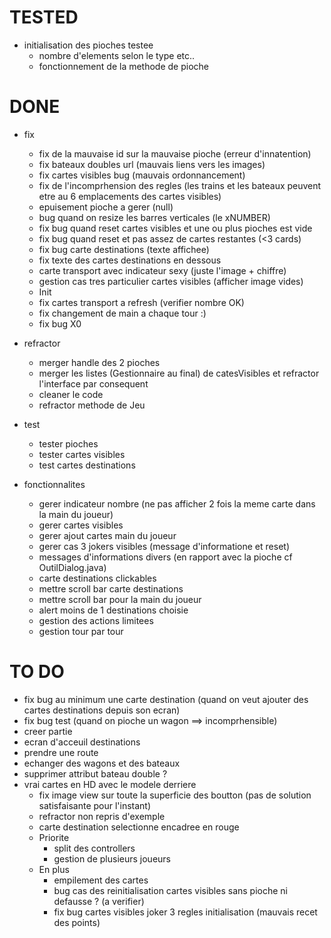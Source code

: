 # TESTED
* initialisation des pioches testee
    * nombre d'elements selon le type etc..
    * fonctionnement de la methode de pioche
    

# DONE
* fix
    * fix de la mauvaise id sur la mauvaise pioche (erreur d'innatention)
    * fix bateaux doubles url (mauvais liens vers les images)
    * fix cartes visibles bug (mauvais ordonnancement)
    * fix de l'incomprhension des regles (les trains et les bateaux peuvent etre au 6 emplacements des cartes visibles)
    * epuisement pioche a gerer (null)
    * bug quand on resize les barres verticales (le xNUMBER)
    * fix bug quand reset cartes visibles et une ou plus pioches est vide
    * fix bug quand reset et pas assez de cartes restantes (<3 cards)
    * fix bug carte destinations (texte affichee)
    * fix texte des cartes destinations en dessous
    * carte transport avec indicateur sexy (juste l'image + chiffre)
    * gestion cas tres particulier cartes visibles (afficher image vides)
    * Init
    * fix cartes transport a refresh (verifier nombre OK)
    * fix changement de main a chaque tour :)
    * fix bug X0


* refractor
    * merger handle des 2 pioches
    * merger les listes (Gestionnaire au final) de catesVisibles et refractor l'interface par consequent
    * cleaner le code
    * refractor methode de Jeu
        

* test
    * tester pioches
    * tester cartes visibles
    * test cartes destinations


* fonctionnalites
    * gerer indicateur nombre (ne pas afficher 2 fois la meme carte dans la main du joueur)
    * gerer cartes visibles
    * gerer ajout cartes main du joueur
    * gerer cas 3 jokers visibles (message d'informatione et reset)
    * messages d'informations divers (en rapport avec la pioche cf OutilDialog.java)
    * carte destinations clickables
    * mettre scroll bar carte destinations
    * mettre scroll bar pour la main du joueur
    * alert moins de 1 destinations choisie
    * gestion des actions limitees
    * gestion tour par tour




# TO DO
* fix bug au minimum une carte destination (quand on veut ajouter des cartes destinations depuis son ecran)
* fix bug test (quand on pioche un wagon ==> incomprhensible) 
* creer partie
* ecran d'acceuil destinations
* prendre une route
* echanger des wagons et des bateaux
* supprimer attribut bateau double ?
* vrai cartes en HD avec le modele derriere
    * fix image view sur toute la superficie des boutton (pas de solution satisfaisante pour l'instant)
    * refractor non repris d'exemple
    * carte destination selectionne encadree en rouge
    * Priorite
        * split des controllers
        * gestion de plusieurs joueurs    
    * En plus
        * empilement des cartes
        * bug cas des reinitialisation cartes visibles sans pioche ni defausse ? (a verifier)
        * fix bug cartes visibles joker 3 regles initialisation (mauvais recet des points)
